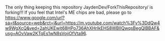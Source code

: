 The only thing keeping this repository JaydenDev/ForkThisRepository/ is forking!!!
If you feel that Intel's ME chips are bad, please go to https://www.google.com/url?sa=t&source=web&rct=j&url=https://m.youtube.com/watch%3Fv%3DdQw4w9WgXcQ&ved=2ahUKEwit68HPo736AhXHrIkEHS8WBIIQwqsBegQIBBAF&usg=AOvVaw2KTqEs1wN8sVojiOfVta96.
